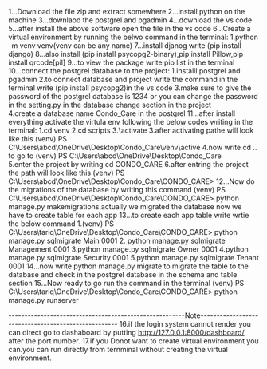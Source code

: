 1...Download the file zip and extract somewhere 
2...install python on the machine 
3...downlaod the postgrel and pgadmin
4...download the vs code
5...after install the above software open the file in the vs code
6...Create a virtual environment by running the belwo command in the terminal:
  1.python -m venv venv(venv can be any name)
7...install djanog write (pip install django)
8...also install (pip install psycopg2-binary),pip install Pillow,pip install qrcode[pil] 
9...to view the package write pip list in the terminal 
10...connect the postgrel database to the project:
   1.installl postgrel and pgadmin
   2.to connect database and project write the command in the terminal write (pip install psycopg2)in the vs code
   3.make sure to give the password of the postgrel database is 1234 or you can change the password in the setting.py in 
   the database change section in the project  
   4.create a database name Condo_Care in the postgrel
11...after install everything activate the virtula env following the below codes writing in the terminal:
   1.cd venv
   2.cd scripts
   3.\activate
   3.after activating pathe will look like this (venv) PS C:\Users\abcd\OneDrive\Desktop\Condo_Care\venv\active 
   4.now write cd .. to go to (venv) PS C:\Users\abcd\OneDrive\Desktop\Condo_Care\
   5.enter the project by writing cd CONDO_CARE
   6.after entring the project the path will look like this (venv) PS 
   C:\Users\abcd\OneDrive\Desktop\Condo_Care\CONDO_CARE>
12...Now do the migrations of the database by writing this command (venv) PS C:\Users\abcd\OneDrive\Desktop\Condo_Care\CONDO_CARE> python manage.py makemigrations.actually we migrated the database now we have to create table for each app
13...to create each app table write wrtie the below command 
  1.(venv) PS C:\Users\tariq\OneDrive\Desktop\Condo_Care\CONDO_CARE> python manage.py sqlmigrate Main 0001
  2. python manage.py sqlmigrate Management 0001
  3.python manage.py sqlmigrate Owner 0001
  4.python manage.py sqlmigrate Security 0001
  5.python manage.py sqlmigrate Tenant 0001
14...now write python manage.py migrate to migrate the table to the database and check in the postgrel database in the schema and table section
15...Now ready to go run the command in the terminal (venv) PS C:\Users\tariq\OneDrive\Desktop\Condo_Care\CONDO_CARE> python manage.py runserver  

-------------------------------------------------------Note----------------------------------------------------
16.if the login system cannot render you can direct go to dashaboard by putting http://127.0.0.1:8000/dashboard/ after the port number.
17.if you Donot want to create virtual environment you can.you can run directly from ternminal without creating the virtual environment.
